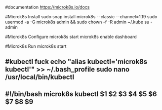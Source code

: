 #documentation
https://microk8s.io/docs

#Microk8s Install
sudo snap install microk8s --classic --channel=1.19
sudo usermod -a -G microk8s admin && sudo chown -f -R admin ~/.kube
su - admin

#Microk8s Configure
microk8s start
microk8s enable dashboard

#Microk8s Run
microk8s start
           


#kubectl fuck
echo "alias kubectl='microk8s kubectl'" >> ~/.bash_profile
sudo nano /usr/local/bin/kubectl
---
#!/bin/bash
microk8s kubectl $1 $2 $3 $4 $5 $6 $7 $8 $9
---
